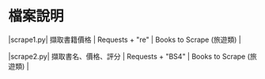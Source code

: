 # 檔案說明
|scrape1.py| 擷取書籍價格 | Requests + "re" | Books to Scrape (旅遊類) |

|scrape2.py| 擷取書名、價格、評分 | Requests + "BS4" | Books to Scrape (旅遊類) |
